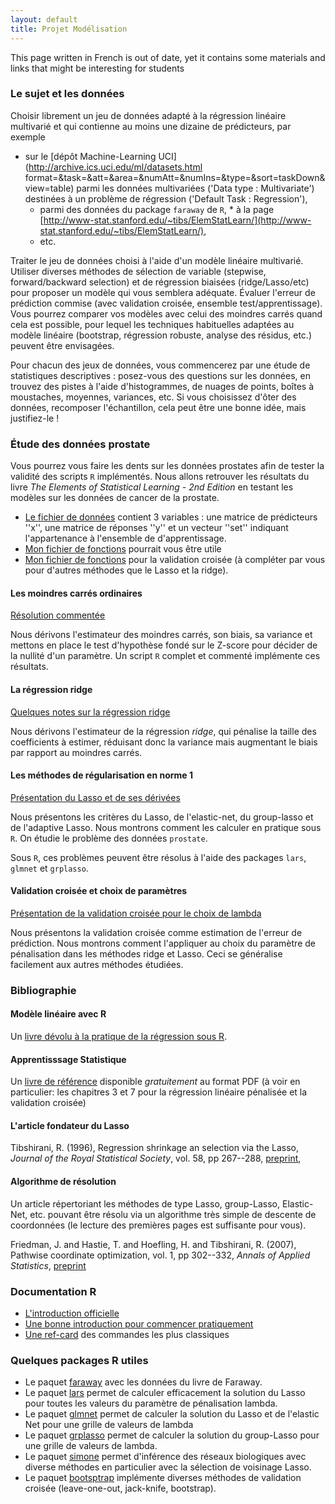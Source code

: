 ```yaml
---
layout: default
title: Projet Modélisation
---
```


<div class="bs-callout bs-callout-warning"> <span class="glyphicon glyphicon-warning-sign"></span> 
This page written in French is out of date, yet it contains some
materials and links that might be interesting for students
</div>

### Le sujet et les données

Choisir librement un jeu de données adapté à la régression linéaire
multivarié et qui contienne au moins une dizaine de prédicteurs, par
exemple

* sur le [dépôt Machine-Learning
  UCI](http://archive.ics.uci.edu/ml/datasets.html
  format=&task=&att=&area=&numAtt=&numIns=&type=&sort=taskDown&view=table)
  parmi les données multivariées ('Data type : Multivariate')
  destinées à un problème de régression ('Default Task : Regression'),
  * parmi des données du package `faraway` de `R`, * à la page
  [http://www-stat.stanford.edu/~tibs/ElemStatLearn/](http://www-stat.stanford.edu/~tibs/ElemStatLearn/),
  * etc.

Traiter le jeu de données choisi à l'aide d'un modèle linéaire
multivarié. Utiliser diverses méthodes de sélection de variable
(stepwise, forward/backward selection) et de régression biaisées
(ridge/Lasso/etc) pour proposer un modèle qui vous semblera
adéquate. Évaluer l'erreur de prédiction commise (avec validation
croisée, ensemble test/apprentissage). Vous pourrez comparer vos
modèles avec celui des moindres carrés quand cela est possible, pour
lequel les techniques habituelles adaptées au modèle linéaire
(bootstrap, régression robuste, analyse des résidus, etc.) peuvent
être envisagées.

Pour chacun des jeux de données, vous commencerez par une étude de
statistiques descriptives : posez-vous des questions sur les données,
en trouvez des pistes à l'aide d'histogrammes, de nuages de points,
boîtes à moustaches, moyennes, variances, etc. Si vous choisissez
d'ôter des données, recomposer l'échantillon, cela peut être une bonne
idée, mais justifiez-le !

### Étude des données prostate

Vous pourrez vous faire les dents sur les données prostates afin de
tester la validité des scripts `R` implémentés. Nous allons
retrouver les résultats du livre *The Elements of Statistical
Learning - 2nd Edition* en testant les modèles sur les données de
cancer de la prostate.

* [Le fichier de données](doc/teachings/ensiie/prostate.rda) contient 3
  variables : une matrice de prédicteurs ''x'', une matrice de
  réponses ''y'' et un vecteur ''set'' indiquant l'appartenance à
  l'ensemble de d'apprentissage.
* [Mon fichier de fonctions](doc/teachings/ensiie/functions_mpr.r) pourrait vous être utile
* [Mon fichier de fonctions](doc/teachings/ensiie/functions_cv_mpr.r)
  pour la validation croisée (à compléter par vous pour d'autres
  méthodes que le Lasso et la ridge).

#### Les moindres carrés ordinaires

[Résolution commentée](doc/teachings/ensiie/ols.pdf)

Nous dérivons l'estimateur des moindres carrés, son biais, sa variance
et mettons en place le test d'hypothèse fondé sur le Z-score pour
décider de la nullité d'un paramètre. Un script `R` complet et
commenté implémente ces résultats.

#### La régression ridge

[Quelques notes sur la régression ridge](doc/teachings/ensiie/ridge.pdf)

Nous dérivons l'estimateur de la régression *ridge*, qui pénalise la
taille des coefficients à estimer, réduisant donc la variance mais
augmentant le biais par rapport au moindres carrés.

#### Les méthodes de régularisation en norme 1

[Présentation du Lasso et de ses dérivées](doc/teachings/ensiie/l1_reg.pdf)

Nous présentons les critères du Lasso, de l'elastic-net, du
group-lasso et de l'adaptive Lasso. Nous montrons comment les calculer
en pratique sous `R`. On étudie le problème des données
`prostate`.

Sous `R`, ces problèmes peuvent être résolus à l'aide des packages
`lars`, `glmnet` et `grplasso`.

#### Validation croisée et choix de paramètres

[Présentation de la validation croisée pour le choix de lambda](doc/teachings/ensiie/cv_l1.pdf)

Nous présentons la validation croisée comme estimation de l'erreur de
prédiction. Nous montrons comment l'appliquer au choix du paramètre de
pénalisation dans les méthodes ridge et Lasso. Ceci se généralise
facilement aux autres méthodes étudiées.


### Bibliographie

#### Modèle linéaire avec R

Un [livre dévolu à la pratique de la régression sous
R](http://cran.r-project.org/doc/contrib/Faraway-PRA.pdf).

#### Apprentisssage Statistique

Un [livre de
référence](http://www-stat.stanford.edu/~tibs/ElemStatLearn/index.html)
disponible *gratuitement* au format PDF (à voir en particulier: les
chapitres 3 et 7 pour la régression linéaire pénalisée et la
validation croisée)

#### L'article fondateur du Lasso

Tibshirani, R. (1996), Regression shrinkage an selection via the Lasso, *Journal of the Royal Statistical Society*, vol. 58, pp 267--288, [preprint](http://www-stat.stanford.edu/~tibs/lasso/lasso.pdf/),

#### Algorithme de résolution

Un article répertoriant les méthodes de type Lasso, group-Lasso,
Elastic-Net, etc. pouvant être résolu via un algorithme très simple de
descente de coordonnées (le lecture des premières pages est suffisante
pour vous).

Friedman, J. and Hastie, T. and Hoefling, H. and Tibshirani,
R. (2007), Pathwise coordinate optimization, vol. 1, pp 302--332,
*Annals of Applied Statistics*,
[preprint](http://www-stat.stanford.edu/~hastie/Papers/pathwise.pdf)

### Documentation R

* [L'introduction officielle](http://stat.genopole.cnrs.fr/dw/~jchiquet/fr/softwares)
* [Une bonne introduction pour commencer pratiquement](http://cran.r-project.org/doc/contrib/Paradis-rdebuts_fr.pdf)
* [Une ref-card](doc/teachings/commandes_r.pdf) des commandes les plus classiques

### Quelques packages R utiles

* Le paquet [faraway](http://cran.r-project.org/web/packages/faraway/) avec les données du livre de Faraway.
* Le paquet [lars](http://cran.r-project.org/web/packages/lars/) permet de calculer efficacement la solution du Lasso pour toutes les valeurs du paramètre de pénalisation lambda.
* Le paquet [glmnet](http://cran.r-project.org/web/packages/glmnet/) permet de calculer la solution du Lasso et de l'elastic Net pour une grille de valeurs de lambda
* Le paquet [grplasso](http://cran.r-project.org/web/packages/grplasso/) permet de calculer la solution du group-Lasso pour une grille de valeurs de lambda.
* Le paquet [simone](/simone) permet d'inférence des réseaux biologiques avec diverse méthodes en particulier avec la sélection de voisinage Lasso.
* Le paquet [bootsptrap](http://cran.r-project.org/web/packages/bootstrap/index.html) implémente diverses méthodes de validation croisée (leave-one-out, jack-knife, bootstrap).

